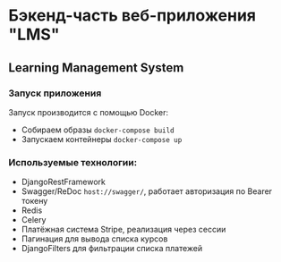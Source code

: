 # Бэкенд-часть веб-приложения "LMS"
## Learning Management System

### Запуск приложения
Запуск производится с помощью Docker:

- Собираем образы ```docker-compose build``` 
- Запускаем контейнеры ```docker-compose up```

### Используемые технологии:

- DjangoRestFramework<br>
- Swagger/ReDoc ```host://swagger/```, работает авторизация по Bearer токену<br>
- Redis<br>
- Celery<br>
- Платёжная система Stripe, реализация через сессии<br>
- Пагинация для вывода списка курсов
- DjangoFilters для фильтрации списка платежей